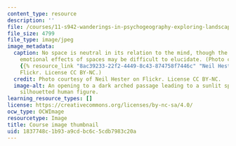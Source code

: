 ```yaml
---
content_type: resource
description: ''
file: /courses/11-s942-wanderings-in-psychogeography-exploring-landscapes-of-history-biography-memory-culture-nature-poetry-surreality-fantasy-and-madness-fall-2020/1837748c1b93a9cdbc6c5cdb7983c20a_11-S942f20-th.jpg
file_size: 4799
file_type: image/jpeg
image_metadata:
  caption: No space is neutral in its relation to the mind, though the mental and
    emotional effects of spaces may be difficult to elucidate. (Photo courtesy of
    {{% resource_link "8ac39233-22f2-4449-8c43-874758f7446c" "Neil Hester" %}} on
    Flickr. License CC BY-NC.)
  credit: Photo courtesy of Neil Hester on Flickr. License CC BY-NC.
  image-alt: An opening to a dark arched passage leading to a sunlit space, with a
    silhouetted human figure.
learning_resource_types: []
license: https://creativecommons.org/licenses/by-nc-sa/4.0/
ocw_type: OCWImage
resourcetype: Image
title: Course image thumbnail
uid: 1837748c-1b93-a9cd-bc6c-5cdb7983c20a
---
```

